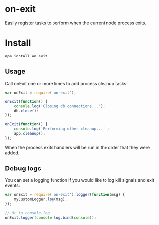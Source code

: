 # on-exit

Easily register tasks to perform when the current node process exits.


# Install

```bash
npm install on-exit
```


## Usage
Call onExit one or more times to add process cleanup tasks:

```js
var onExit = require('on-exit');

onExit(function() {
	console.log('Closing db connections...');
	db.close();
});

onExit(function() {
	console.log('Performing other cleanup...');
	app.cleanup();
});
```

When the process exits handlers will be run in the order that they were added.


## Debug logs
You can set a logging function if you would like to log kill signals and exit events:

```js
var onExit = require('on-exit').logger(function(msg) {
    myCustomLogger.log(msg);
});

// Or to console.log
onExit.logger(console.log.bind(console));
```
